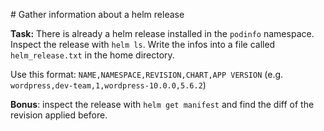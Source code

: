 # Gather information about a helm release

**Task:** There is already a helm release installed in the `podinfo` namespace. Inspect the release with `helm ls`. Write the infos into a file called `helm_release.txt` in the home directory.

Use this format:
`NAME,NAMESPACE,REVISION,CHART,APP VERSION` (e.g. `wordpress,dev-team,1,wordpress-10.0.0,5.6.2`)


**Bonus**: inspect the release with `helm get manifest` and find the diff of the revision applied before.